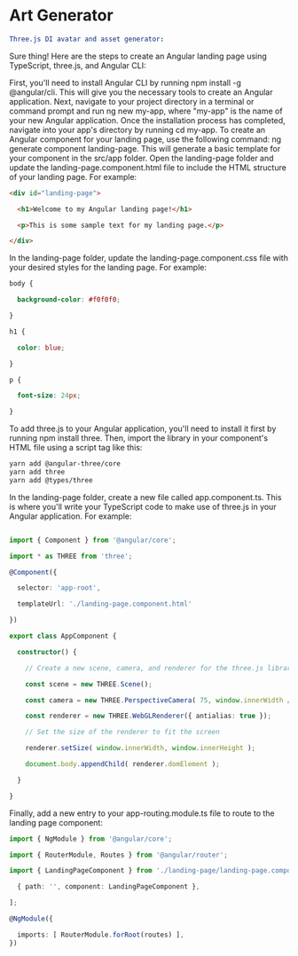 # Art Generator

```yml
Three.js DI avatar and asset generator:
```

Sure thing! Here are the steps to create an Angular landing page using TypeScript, three.js, and Angular CLI:

First, you'll need to install Angular CLI by running npm install -g @angular/cli. This will give you the necessary tools to create an Angular application.
Next, navigate to your project directory in a terminal or command prompt and run ng new my-app, where "my-app" is the name of your new Angular application.
Once the installation process has completed, navigate into your app's directory by running cd my-app.
To create an Angular component for your landing page, use the following command: ng generate component landing-page. This will generate a basic template for your component in the src/app folder.
Open the landing-page folder and update the landing-page.component.html file to include the HTML structure of your landing page. For example:

```html
<div id="landing-page">

  <h1>Welcome to my Angular landing page!</h1>

  <p>This is some sample text for my landing page.</p>

</div>
```

In the landing-page folder, update the landing-page.component.css file with your desired styles for the landing page. For example:

```css
body {

  background-color: #f0f0f0;

}

h1 {

  color: blue;

}

p {

  font-size: 24px;

}
```

To add three.js to your Angular application, you'll need to install it first by running npm install three. Then, import the library in your component's HTML file using a script tag like this:

```bash
yarn add @angular-three/core
yarn add three
yarn add @types/three
```

In the landing-page folder, create a new file called app.component.ts. This is where you'll write your TypeScript code to make use of three.js in your Angular application. For example:

```typescript

import { Component } from '@angular/core';

import * as THREE from 'three';

@Component({

  selector: 'app-root',

  templateUrl: './landing-page.component.html'

})

export class AppComponent {

  constructor() {

    // Create a new scene, camera, and renderer for the three.js library

    const scene = new THREE.Scene();

    const camera = new THREE.PerspectiveCamera( 75, window.innerWidth / window.innerHeight, 0.1, 1000 );

    const renderer = new THREE.WebGLRenderer({ antialias: true });

    // Set the size of the renderer to fit the screen

    renderer.setSize( window.innerWidth, window.innerHeight );

    document.body.appendChild( renderer.domElement );

  }

}
```

Finally, add a new entry to your app-routing.module.ts file to route to the landing page component:

```typescript
import { NgModule } from '@angular/core';

import { RouterModule, Routes } from '@angular/router';

import { LandingPageComponent } from './landing-page/landing-page.component'; const routes: Routes = [

  { path: '', component: LandingPageComponent },

];

@NgModule({

  imports: [ RouterModule.forRoot(routes) ],
})
```
